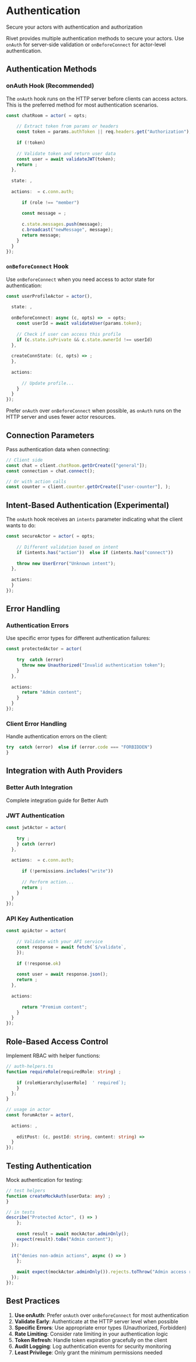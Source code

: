 # Authentication

Secure your actors with authentication and authorization

Rivet provides multiple authentication methods to secure your actors. Use `onAuth` for server-side validation or `onBeforeConnect` for actor-level authentication.

## Authentication Methods

### onAuth Hook (Recommended)

The `onAuth` hook runs on the HTTP server before clients can access actors. This is the preferred method for most authentication scenarios.

```typescript
const chatRoom = actor( = opts;
    
    // Extract token from params or headers
    const token = params.authToken || req.headers.get("Authorization");
    
    if (!token) 
    
    // Validate token and return user data
    const user = await validateJWT(token);
    return ;
  },
  
  state: ,
  
  actions:  = c.conn.auth;
      
      if (role !== "member") 
      
      const message = ;
      
      c.state.messages.push(message);
      c.broadcast("newMessage", message);
      return message;
    }
  }
});
```

### `onBeforeConnect` Hook

Use `onBeforeConnect` when you need access to actor state for authentication:

```typescript
const userProfileActor = actor(),
  
  state: ,
  
  onBeforeConnect: async (c, opts) =>  = opts;
    const userId = await validateUser(params.token);
    
    // Check if user can access this profile
    if (c.state.isPrivate && c.state.ownerId !== userId) 
  },
  
  createConnState: (c, opts) => ;
  },
  
  actions: 
      
      // Update profile...
    }
  }
});
```

Prefer `onAuth` over `onBeforeConnect` when possible, as `onAuth` runs on the HTTP server and uses fewer actor resources.

## Connection Parameters

Pass authentication data when connecting:

```typescript
// Client side
const chat = client.chatRoom.getOrCreate(["general"]);
const connection = chat.connect();

// Or with action calls
const counter = client.counter.getOrCreate(["user-counter"], );
```

## Intent-Based Authentication (Experimental)

The `onAuth` hook receives an `intents` parameter indicating what the client wants to do:

```typescript
const secureActor = actor( = opts;
    
    // Different validation based on intent
    if (intents.has("action"))  else if (intents.has("connect")) 
    
    throw new UserError("Unknown intent");
  },
  
  actions: 
  }
});
```

## Error Handling

### Authentication Errors

Use specific error types for different authentication failures:

```typescript
const protectedActor = actor(
    
    try  catch (error) 
      throw new Unauthorized("Invalid authentication token");
    }
  },
  
  actions: 
      return "Admin content";
    }
  }
});
```

### Client Error Handling

Handle authentication errors on the client:

```typescript
try  catch (error)  else if (error.code === "FORBIDDEN") 
}
```

## Integration with Auth Providers

### Better Auth Integration

  Complete integration guide for Better Auth

### JWT Authentication

```typescript
const jwtActor = actor(
    
    try ;
    } catch (error) 
  },
  
  actions:  = c.conn.auth;
      
      if (!permissions.includes("write")) 
      
      // Perform action...
      return ;
    }
  }
});
```

### API Key Authentication

```typescript
const apiActor = actor(
    
    // Validate with your API service
    const response = await fetch(`$/validate`, 
    });
    
    if (!response.ok) 
    
    const user = await response.json();
    return ;
  },
  
  actions: 
      
      return "Premium content";
    }
  }
});
```

## Role-Based Access Control

Implement RBAC with helper functions:

```typescript
// auth-helpers.ts
function requireRole(requiredRole: string) ;
    
    if (roleHierarchy[userRole]  ' required`);
    }
  };
}

// usage in actor
const forumActor = actor(,
  
  actions: ,
    
    editPost: (c, postId: string, content: string) => 
  }
});
```

## Testing Authentication

Mock authentication for testing:

```typescript
// test helpers
function createMockAuth(userData: any) ;
}

// in tests
describe("Protected Actor", () => )
    };
    
    const result = await mockActor.adminOnly();
    expect(result).toBe("Admin content");
  });
  
  it("denies non-admin actions", async () => )
    };
    
    await expect(mockActor.adminOnly()).rejects.toThrow("Admin access required");
  });
});
```

## Best Practices

1. **Use onAuth**: Prefer `onAuth` over `onBeforeConnect` for most authentication
2. **Validate Early**: Authenticate at the HTTP server level when possible
3. **Specific Errors**: Use appropriate error types (Unauthorized, Forbidden)
4. **Rate Limiting**: Consider rate limiting in your authentication logic
5. **Token Refresh**: Handle token expiration gracefully on the client
6. **Audit Logging**: Log authentication events for security monitoring
7. **Least Privilege**: Only grant the minimum permissions needed